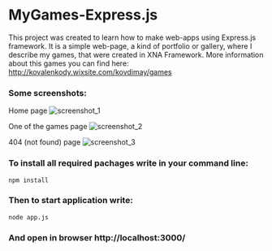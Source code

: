 # MyGames-Express.js
This project was created to learn how to make web-apps using Express.js framework.
It is a simple web-page, a kind of portfolio or gallery, where I describe my games, that were created in XNA Framework. 
More information about this games you can find here: http://kovalenkody.wixsite.com/kovdimay/games

### Some screenshots:

Home page
![screenshot_1](https://cloud.githubusercontent.com/assets/26466644/24830037/0b3c3c3a-1c7e-11e7-81df-13c1d883a74e.png)

One of the games page
![screenshot_2](https://cloud.githubusercontent.com/assets/26466644/24830040/1b83d90e-1c7e-11e7-812a-8e958846a28c.png)

404 (not found) page 
![screenshot_3](https://cloud.githubusercontent.com/assets/26466644/24830042/2e24bff6-1c7e-11e7-8b5d-6bc610f9882e.png)

### To install all required pachages write in your command line: 
```
npm install
```

### Then to start application write:
```
node app.js
```

### And open in browser http://localhost:3000/
